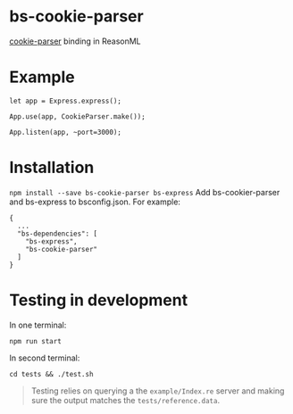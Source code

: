 # bs-cookie-parser
[cookie-parser](https://github.com/expressjs/cookie-parser) binding in ReasonML

# Example

```reason
let app = Express.express();

App.use(app, CookieParser.make());

App.listen(app, ~port=3000);
```

# Installation

``npm install --save bs-cookie-parser bs-express``
Add bs-cookier-parser and bs-express to bsconfig.json. For example:
```
{
  ...
  "bs-dependencies": [
    "bs-express",
    "bs-cookie-parser"
  ]
}
```

# Testing in development

In one terminal:
```
npm run start
```

In second terminal:
```
cd tests && ./test.sh
```

> Testing relies on querying a the `example/Index.re` server and making sure the output matches the `tests/reference.data`.
